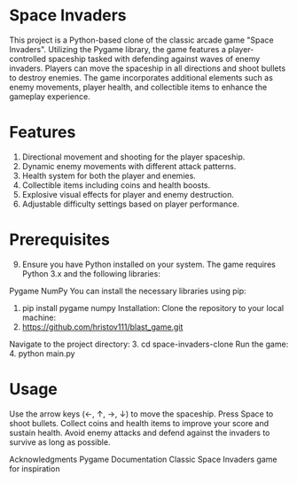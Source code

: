 # Space Invaders
This project is a Python-based clone of the classic arcade game "Space Invaders". Utilizing the Pygame library, the game features a player-controlled spaceship tasked with defending against waves of enemy invaders. Players can move the spaceship in all directions and shoot bullets to destroy enemies. The game incorporates additional elements such as enemy movements, player health, and collectible items to enhance the gameplay experience.

# Features
  1. Directional movement and shooting for the player spaceship.
  2. Dynamic enemy movements with different attack patterns.
  3. Health system for both the player and enemies.
  4. Collectible items including coins and health boosts.
  5. Explosive visual effects for player and enemy destruction.
  6. Adjustable difficulty settings based on player performance.
# Prerequisites
  9. Ensure you have Python installed on your system. The game requires Python 3.x and the following libraries:

Pygame
NumPy
You can install the necessary libraries using pip:
  1. pip install pygame numpy
Installation:
  Clone the repository to your local machine:
  2. https://github.com/hristov111/blast_game.git

Navigate to the project directory:
  3. cd space-invaders-clone
Run the game:
  4. python main.py

# Usage
Use the arrow keys (←, ↑, →, ↓) to move the spaceship.
Press Space to shoot bullets.
Collect coins and health items to improve your score and sustain health.
Avoid enemy attacks and defend against the invaders to survive as long as possible.

Acknowledgments
Pygame Documentation
Classic Space Invaders game for inspiration
